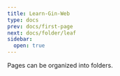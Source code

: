 ```yaml
---
title: Learn-Gin-Web
type: docs
prev: docs/first-page
next: docs/folder/leaf
sidebar:
  open: true
---
```


Pages can be organized into folders.
